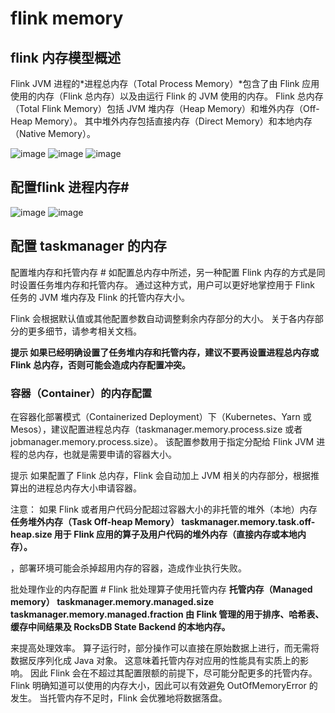 # flink memory

## flink 内存模型概述 #

Flink JVM 进程的*进程总内存（Total Process Memory）*包含了由 Flink 应用使用的内存（Flink 总内存）以及由运行 Flink 的 JVM 使用的内存。 Flink 总内存（Total Flink Memory）包括 JVM 堆内存（Heap Memory）和堆外内存（Off-Heap Memory）。 其中堆外内存包括直接内存（Direct Memory）和本地内存（Native Memory）。


![image](https://user-images.githubusercontent.com/42630862/136757083-b37b0b35-4892-49fe-b647-4fc991adcdc4.png)
![image](https://user-images.githubusercontent.com/42630862/136760562-2e2ca92d-ec97-4515-b147-13b8a708fe7a.png)
![image](https://user-images.githubusercontent.com/42630862/136757338-abd134b2-5cbd-43c1-80b1-bb5c5be7d81b.png)





## 配置flink 进程内存#
![image](https://user-images.githubusercontent.com/42630862/136757318-45e5b291-e661-4466-bbc9-023f2903facd.png)
![image](https://user-images.githubusercontent.com/42630862/136757119-b986ddc6-6d08-4c43-a8aa-565443bc0071.png)


## 配置 taskmanager 的内存

配置堆内存和托管内存 #
如配置总内存中所述，另一种配置 Flink 内存的方式是同时设置任务堆内存和托管内存。 通过这种方式，用户可以更好地掌控用于 Flink 任务的 JVM 堆内存及 Flink 的托管内存大小。

Flink 会根据默认值或其他配置参数自动调整剩余内存部分的大小。 关于各内存部分的更多细节，请参考相关文档。

**提示 如果已经明确设置了任务堆内存和托管内存，建议不要再设置进程总内存或 Flink 总内存，否则可能会造成内存配置冲突。**


### 容器（Container）的内存配置 #
在容器化部署模式（Containerized Deployment）下（Kubernetes、Yarn 或 Mesos），建议配置进程总内存（taskmanager.memory.process.size 或者 jobmanager.memory.process.size）。 该配置参数用于指定分配给 Flink JVM 进程的总内存，也就是需要申请的容器大小。

提示 如果配置了 Flink 总内存，Flink 会自动加上 JVM 相关的内存部分，根据推算出的进程总内存大小申请容器。

注意： 如果 Flink 或者用户代码分配超过容器大小的非托管的堆外（本地）内存    **任务堆外内存（Task Off-heap Memory）	taskmanager.memory.task.off-heap.size	用于 Flink 应用的算子及用户代码的堆外内存（直接内存或本地内存）。**

，部署环境可能会杀掉超用内存的容器，造成作业执行失败。

批处理作业的内存配置 #
Flink 批处理算子使用托管内存
**托管内存（Managed memory）	taskmanager.memory.managed.size
taskmanager.memory.managed.fraction	由 Flink 管理的用于排序、哈希表、缓存中间结果及 RocksDB State Backend 的本地内存。**

 来提高处理效率。 算子运行时，部分操作可以直接在原始数据上进行，而无需将数据反序列化成 Java 对象。 这意味着托管内存对应用的性能具有实质上的影响。 因此 Flink 会在不超过其配置限额的前提下，尽可能分配更多的托管内存。 Flink 明确知道可以使用的内存大小，因此可以有效避免 OutOfMemoryError 的发生。 当托管内存不足时，Flink 会优雅地将数据落盘。


